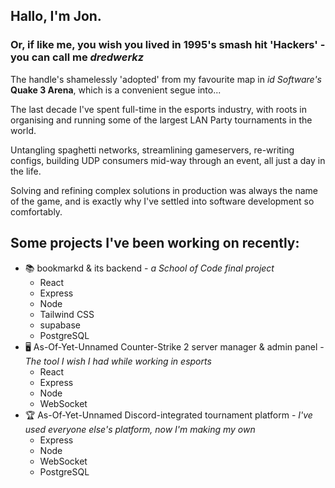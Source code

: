 ## Hallo, I'm Jon.
### Or, if like me, you wish you lived in 1995's smash hit 'Hackers' - you can call me ***dredwerkz***

The handle's shamelessly 'adopted' from my favourite map in _id Software's_ **Quake 3 Arena**, which is a convenient segue into...

The last decade I've spent full-time in the esports industry, with roots in organising and running some of the largest LAN Party tournaments in the world.

Untangling spaghetti networks, streamlining gameservers, re-writing configs, building UDP consumers mid-way through an event, all just a day in the life.

Solving and refining complex solutions in production was always the name of the game, and is exactly why I've settled into software development so comfortably.

## Some projects I've been working on recently:

  - 📚 bookmarkd & its backend - _a School of Code final project_
    - React
    - Express
    - Node
    - Tailwind CSS
    - supabase
    - PostgreSQL
  - 🖥 As-Of-Yet-Unnamed Counter-Strike 2 server manager & admin panel - _The tool I wish I had while working in esports_
    - React
    - Express
    - Node
    - WebSocket
  - 🏆 As-Of-Yet-Unnamed Discord-integrated tournament platform - _I've used everyone else's platform, now I'm making my own_
    - Express
    - Node
    - WebSocket
    - PostgreSQL

<!--
**dredwerkz/dredwerkz** is a ✨ _special_ ✨ repository because its `README.md` (this file) appears on your GitHub profile.

Here are some ideas to get you started:

- 🔭 I’m currently working on ...
- 🌱 I’m currently learning ...
- 👯 I’m looking to collaborate on ...
- 🤔 I’m looking for help with ...
- 💬 Ask me about ...
- 📫 How to reach me: ...
- 😄 Pronouns: ...
- ⚡ Fun fact: ...
-->
